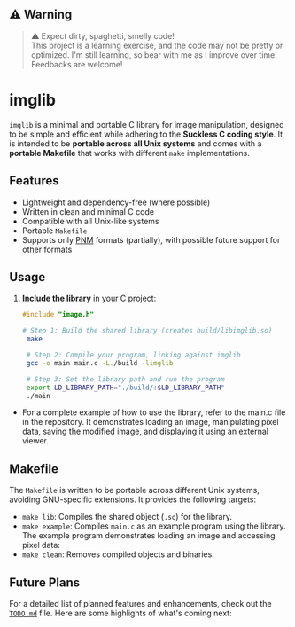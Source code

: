 ## ⚠️ Warning

> ⚠️  Expect dirty, spaghetti, smelly code! <br>
>  This project is a learning exercise, and the code may not be pretty or optimized. I'm still learning, so bear with me as I improve over time. Feedbacks are welcome!

# imglib

`imglib` is a minimal and portable C library for image manipulation, designed to be simple and efficient while adhering to the **Suckless C coding style**. It is intended to be **portable across all Unix systems** and comes with a **portable Makefile** that works with different `make` implementations.


## Features
- Lightweight and dependency-free (where possible)
- Written in clean and minimal C code
- Compatible with all Unix-like systems
- Portable `Makefile`
- Supports only [PNM](https://netpbm.sourceforge.net/doc/pnm.html) formats (partially), with possible future support for other formats

## Usage

1. **Include the library** in your C project:  
   ```c
   #include "image.h"
   ```
   ```sh
   # Step 1: Build the shared library (creates build/libimglib.so)
    make  

    # Step 2: Compile your program, linking against imglib
    gcc -o main main.c -L./build -limglib  

    # Step 3: Set the library path and run the program
    export LD_LIBRARY_PATH="./build/:$LD_LIBRARY_PATH"
    ./main
    ```

- For a complete example of how to use the library, refer to the main.c file in the repository. It demonstrates loading an image, manipulating pixel data, saving the modified image, and displaying it using an external viewer.

## Makefile
The `Makefile` is written to be portable across different Unix systems, avoiding GNU-specific extensions. It provides the following targets:

- `make lib`: Compiles the shared object (`.so`) for the library.
- `make example`: Compiles `main.c` as an example program using the library. The example program demonstrates loading an image and accessing pixel data:
- `make clean`: Removes compiled objects and binaries.


## Future Plans

For a detailed list of planned features and enhancements, check out the [`TODO.md`](TODO.md) file. Here are some highlights of what's coming next:

